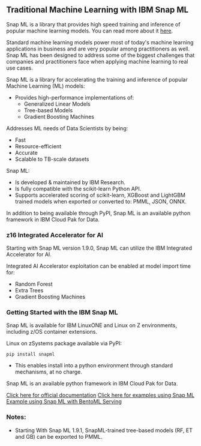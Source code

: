 ## Traditional Machine Learning with IBM Snap ML

Snap ML is a library that provides high speed training and inference of popular machine learning models. You can read more about it [here](https://www.zurich.ibm.com/snapml/).

Standard machine learning models power most of today's machine learning applications in business and are very popular among practitioners as well. Snap ML has been designed to address some of the biggest challenges that companies and practitioners face when applying machine learning to real use cases.

Snap ML is a library for accelerating the training and inference of popular Machine Learning (ML) models:

- Provides high-performance implementations of:
  - Generalized Linear Models
  - Tree-based Models
  - Gradient Boosting Machines

Addresses ML needs of Data Scientists by being:

- Fast
- Resource-efficient
- Accurate
- Scalable to TB-scale datasets

Snap ML:

- Is developed & maintained by IBM Research. 
- Is fully compatible with the scikit-learn Python API.
- Supports accelerated scoring of scikit-learn, XGBoost and LightGBM trained models when exported or converted to: PMML, JSON, ONNX.

In addition to being available through PyPI, Snap ML is an available python framework in IBM Cloud Pak for Data. 

### z16 Integrated Accelerator for AI ###

Starting with Snap ML version 1.9.0, Snap ML can utilize the IBM Integrated Accelerator for AI. 

Integrated AI Accelerator exploitation can be enabled at model import time for:

- Random Forest
- Extra Trees
- Gradient Boosting Machines


### Getting Started with the IBM Snap ML ###

Snap ML is available for IBM LinuxONE and Linux on Z environments, including z/OS container extensions. 

Linux on zSystems package available via PyPI:
```
pip install snapml 
```
- This enables install into a python environment through standard mechanisms, at no charge. 

Snap ML is an available python framework in IBM Cloud Pak for Data.  

[Click here for official documentation](https://snapml.readthedocs.io/en/latest/)
[Click here for examples using Snap ML](https://github.com/IBM/snapml-examples)
[Example using Snap ML with BentoML Serving](https://github.com/IBM/snapml-examples/tree/main/examples/inference/random_forest/bentoml)

### Notes: ###

- Starting With Snap ML 1.9.1, SnapML-trained tree-based models (RF, ET and GB) can be exported to PMML.
